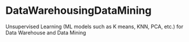 # DataWarehousingDataMining
Unsupervised Learning (ML models such as K means, KNN, PCA, etc.) for Data Warehouse and Data Mining
